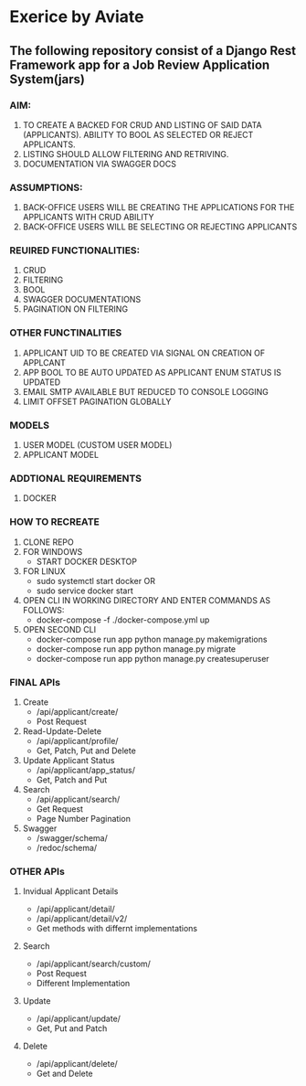 # Exerice by Aviate

## The following repository consist of a Django Rest Framework app for a Job Review Application System(jars)

### AIM: 
1. TO CREATE A BACKED FOR CRUD AND LISTING OF SAID DATA (APPLICANTS). ABILITY TO BOOL AS SELECTED OR REJECT APPLICANTS.
2. LISTING SHOULD ALLOW FILTERING AND RETRIVING.
3. DOCUMENTATION VIA SWAGGER DOCS


### ASSUMPTIONS:
1. BACK-OFFICE USERS WILL BE CREATING THE APPLICATIONS FOR THE APPLICANTS WITH CRUD ABILITY
2. BACK-OFFICE USERS WILL BE SELECTING OR REJECTING APPLICANTS


### REUIRED FUNCTIONALITIES:
1. CRUD
2. FILTERING 
3. BOOL
4. SWAGGER DOCUMENTATIONS
5. PAGINATION ON FILTERING


### OTHER FUNCTINALITIES
1. APPLICANT UID TO BE CREATED VIA SIGNAL ON CREATION OF APPLCANT
2. APP BOOL TO BE AUTO UPDATED AS APPLICANT ENUM STATUS IS UPDATED
3. EMAIL SMTP AVAILABLE BUT REDUCED TO CONSOLE LOGGING
4. LIMIT OFFSET PAGINATION GLOBALLY

### MODELS
1. USER MODEL (CUSTOM USER MODEL)
2. APPLICANT MODEL

### ADDTIONAL REQUIREMENTS
1. DOCKER

### HOW TO RECREATE
1. CLONE REPO 
2. FOR WINDOWS
    - START DOCKER DESKTOP
3. FOR LINUX 
    - sudo systemctl start docker
    OR
    - sudo service docker start
4. OPEN CLI IN WORKING DIRECTORY AND ENTER COMMANDS AS FOLLOWS:
    - docker-compose -f ./docker-compose.yml up
5. OPEN SECOND CLI 
    - docker-compose run app python manage.py makemigrations
    - docker-compose run app python manage.py migrate
    - docker-compose run app python manage.py createsuperuser

### FINAL APIs
1. Create
    - /api/applicant/create/
    - Post Request
2. Read-Update-Delete
    - /api/applicant/profile/
    - Get, Patch, Put and Delete
3. Update Applicant Status
    - /api/applicant/app_status/
    - Get, Patch and Put
4. Search
    - /api/applicant/search/
    - Get Request
    - Page Number Pagination
5. Swagger
    - /swagger/schema/
    - /redoc/schema/

### OTHER APIs
1. Invidual Applicant Details
    - /api/applicant/detail/
    - /api/applicant/detail/v2/
    - Get methods with differnt implementations

2. Search
    - /api/applicant/search/custom/
    - Post Request
    - Different Implementation

3. Update
    - /api/applicant/update/
    - Get, Put and Patch

4. Delete
    - /api/applicant/delete/
    - Get and Delete 


    



